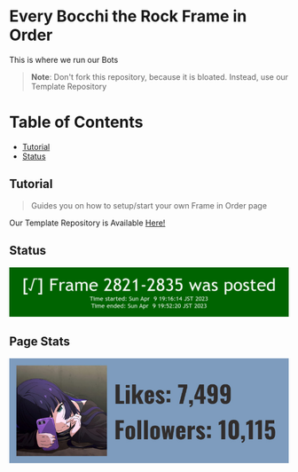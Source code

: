 # Every Bocchi the Rock Frame in Order
This is where we run our Bots

> **Note**: Don't fork this repository, because it is bloated. Instead, use our Template Repository

# Table of Contents
- [Tutorial](#tutorial)
- [Status](#status)

## Tutorial
> Guides you on how to setup/start your own Frame in Order page

Our Template Repository is Available [Here!](https://github.com/fearocanity/ebtrfio-template)

## Status
![Status Image](status/status.jpg)

## Page Stats
![Page Stats](https://raw.githubusercontent.com/fearocanity/fearocanity/master/banner.jpg)
